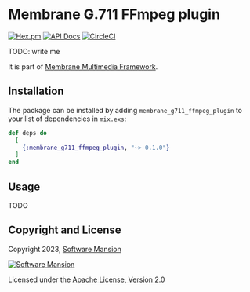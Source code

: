 # Membrane G.711 FFmpeg plugin

[![Hex.pm](https://img.shields.io/hexpm/v/membrane_g711_ffmpeg_plugin.svg)](https://hex.pm/packages/membrane_g711_ffmpeg_plugin)
[![API Docs](https://img.shields.io/badge/api-docs-yellow.svg?style=flat)](https://hexdocs.pm/membrane_g711_ffmpeg_plugin)
[![CircleCI](https://circleci.com/gh/jellyfish-dev/membrane_g711_ffmpeg_plugin.svg?style=svg)](https://circleci.com/gh/jellyfish-dev/membrane_g711_ffmpeg_plugin)

TODO: write me

It is part of [Membrane Multimedia Framework](https://membrane.stream).

## Installation

The package can be installed by adding `membrane_g711_ffmpeg_plugin` to your list of dependencies in `mix.exs`:

```elixir
def deps do
  [
    {:membrane_g711_ffmpeg_plugin, "~> 0.1.0"}
  ]
end
```

## Usage

TODO

## Copyright and License

Copyright 2023, [Software Mansion](https://swmansion.com/?utm_source=git&utm_medium=readme&utm_campaign=membrane_template_plugin)

[![Software Mansion](https://logo.swmansion.com/logo?color=white&variant=desktop&width=200&tag=membrane-github)](https://swmansion.com/?utm_source=git&utm_medium=readme&utm_campaign=membrane_template_plugin)

Licensed under the [Apache License, Version 2.0](LICENSE)
